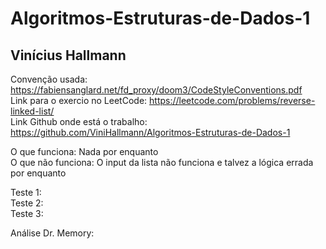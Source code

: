 # Algoritmos-Estruturas-de-Dados-1
## Vinícius Hallmann

Convenção usada: https://fabiensanglard.net/fd_proxy/doom3/CodeStyleConventions.pdf <br/>
Link para o exercio no LeetCode: https://leetcode.com/problems/reverse-linked-list/ <br/>
Link Github onde está o trabalho: https://github.com/ViniHallmann/Algoritmos-Estruturas-de-Dados-1<br/>

O que funciona: Nada por enquanto<br/>
O que não funciona: O input da lista não funciona e talvez a lógica errada por enquanto<br/>

Teste 1:<br/>
Teste 2:<br/>
Teste 3:<br/>

Análise Dr. Memory:
